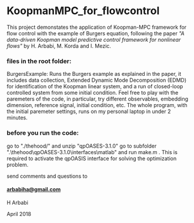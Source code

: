 # KoopmanMPC_for_flowcontrol
This project demonstates the application of Koopman-MPC framework for flow control with the example of Burgers equation,
following the paper
*"A data-driven Koopman model predictive control framework for nonlinear flows"*
by H. Arbabi, M. Korda and I. Mezic.

### files in the root folder:

BurgersExample: Runs the Burgers example as explained in the paper, it includes data collection, Extended Dynamic Mode Decomposition (EDMD) for identification of the Koopman linear system, and a run of closed-loop controlled system from some initial condition.
Feel free to play with the paremeters of the code, in particular, try different observables, embedding dimension, reference signal, initial condition, etc.
The whole program, with the initial paremeter settings, runs on my personal laptop in under 2 minutes.


### before you run the code:

go to "./thehood/" and unzip "qpOASES-3.1.0"
go to subfolder ".\thehood\qpOASES-3.1.0\interfaces\matlab" and run make.m .
This is required to activate the qpOASIS interface for solving the optimization problem.


send comments and questions to
#### arbabiha@gmail.com

H Arbabi

April 2018
